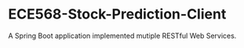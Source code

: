 # ECE568-Stock-Prediction-Client

A Spring Boot application implemented mutiple RESTful Web Services. 
